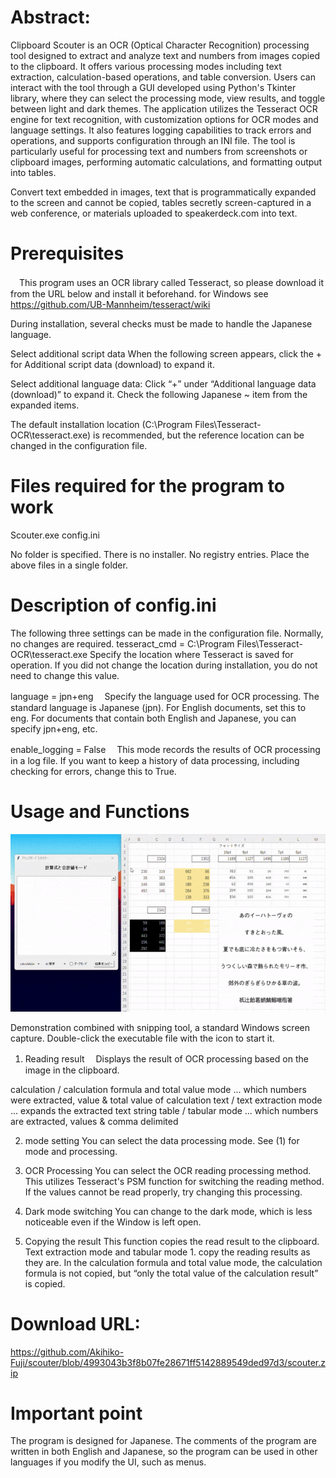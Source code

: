 # Abstract:

Clipboard Scouter is an OCR (Optical Character Recognition) processing tool designed to extract and analyze text and numbers from images copied to the clipboard.
It offers various processing modes including text extraction, calculation-based operations, and table conversion.
Users can interact with the tool through a GUI developed using Python's Tkinter library, where they can select the processing mode, view results, and toggle between light and dark themes.
The application utilizes the Tesseract OCR engine for text recognition, with customization options for OCR modes and language settings.
It also features logging capabilities to track errors and operations, and supports configuration through an INI file.
The tool is particularly useful for processing text and numbers from screenshots or clipboard images, performing automatic calculations, and formatting output into tables.

Convert text embedded in images, text that is programmatically expanded to the screen and cannot be copied, tables secretly screen-captured in a web conference, or materials uploaded to speakerdeck.com into text.

# Prerequisites
　This program uses an OCR library called Tesseract, so please download it from the URL below and install it beforehand.
for Windows see https://github.com/UB-Mannheim/tesseract/wiki

During installation, several checks must be made to handle the Japanese language.

Select additional script data
 When the following screen appears, click the + for Additional script data (download) to expand it.
  
Select additional language data:
 Click “+” under “Additional language data (download)” to expand it.
 Check the following Japanese ~ item from the expanded items.

 The default installation location (C:\Program Files\Tesseract-OCR\tesseract.exe) is recommended, but the reference location can be changed in the configuration file.

# Files required for the program to work
Scouter.exe 
config.ini

No folder is specified. There is no installer. No registry entries. Place the above files in a single folder.

# Description of config.ini
The following three settings can be made in the configuration file. Normally, no changes are required.
tesseract_cmd = C:\Program Files\Tesseract-OCR\tesseract.exe
Specify the location where Tesseract is saved for operation. If you did not change the location during installation, you do not need to change this value.

language = jpn+eng
　Specify the language used for OCR processing. The standard language is Japanese (jpn).
For English documents, set this to eng. For documents that contain both English and Japanese, you can specify jpn+eng, etc.

enable_logging = False
　This mode records the results of OCR processing in a log file. If you want to keep a history of data processing, including checking for errors, change this to True.

# Usage and Functions
![demo](https://github.com/Akihiko-Fuji/scouter/blob/main/demo.gif?raw=true)

Demonstration combined with snipping tool, a standard Windows screen capture.
 Double-click the executable file with the icon to start it.
 
1. Reading result
　Displays the result of OCR processing based on the image in the clipboard.

calculation / calculation formula and total value mode ... which numbers were extracted, value & total value of calculation
text / text extraction mode ... expands the extracted text string
table / tabular mode ... which numbers are extracted, values & comma delimited

2. mode setting
You can select the data processing mode. See (1) for mode and processing.

3. OCR Processing
You can select the OCR reading processing method. This utilizes Tesseract's PSM function for switching the reading method. If the values cannot be read properly, try changing this processing.

4. Dark mode switching
You can change to the dark mode, which is less noticeable even if the Window is left open.

5. Copying the result
This function copies the read result to the clipboard. Text extraction mode and tabular mode 1. copy the reading results as they are.
In the calculation formula and total value mode, the calculation formula is not copied, but “only the total value of the calculation result” is copied.

# Download URL:
https://github.com/Akihiko-Fuji/scouter/blob/4993043b3f8b07fe28671ff5142889549ded97d3/scouter.zip

# Important point
The program is designed for Japanese. The comments of the program are written in both English and Japanese, so the program can be used in other languages if you modify the UI, such as menus.
